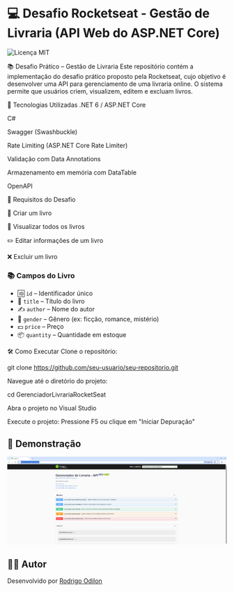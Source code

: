# 💻 Desafio Rocketseat - Gestão de Livraria  (API Web do ASP.NET Core)
![Licença MIT](https://img.shields.io/badge/Licença-MIT-green)

📚 Desafio Prático – Gestão de Livraria
Este repositório contém a implementação do desafio prático proposto pela Rocketseat, cujo objetivo é desenvolver uma API para gerenciamento de uma livraria online. O sistema permite que usuários criem, visualizem, editem e excluam livros.

🚀 Tecnologias Utilizadas
.NET 6 / ASP.NET Core

C#

Swagger (Swashbuckle)

Rate Limiting (ASP.NET Core Rate Limiter)

Validação com Data Annotations

Armazenamento em memória com DataTable

OpenAPI


📌 Requisitos do Desafio

📘 Criar um livro

📖 Visualizar todos os livros

✏️ Editar informações de um livro

❌ Excluir um livro


### 📚 Campos do Livro

- 🆔 `id` – Identificador único
- 📖 `title` – Título do livro
- ✍️ `author` – Nome do autor
- 🧬 `gender` – Gênero (ex: ficção, romance, mistério)
- 💵 `price` – Preço
- 📦 `quantity` – Quantidade em estoque



🛠️ Como Executar
Clone o repositório:

git clone https://github.com/seu-usuario/seu-repositorio.git

Navegue até o diretório do projeto:

cd GerenciadorLivrariaRocketSeat

Abra o projeto no Visual Studio

Execute o projeto: Pressione F5 ou clique em "Iniciar Depuração"

## 📸 Demonstração
![Exemplo da API rodando](https://github.com/rodrigoodilon/GerenciadorLivrariaRocketSeat/blob/master/GerenciadorLivrariaRocketSeat/exemplo_api.png)

## 👨‍💻 Autor

Desenvolvido por [Rodrigo Odilon](https://github.com/rodrigoodilon)

